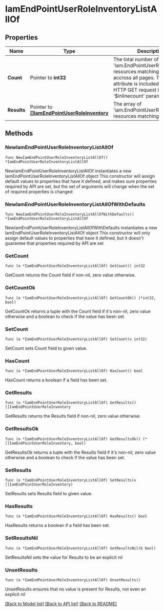 # IamEndPointUserRoleInventoryListAllOf

## Properties

Name | Type | Description | Notes
------------ | ------------- | ------------- | -------------
**Count** | Pointer to **int32** | The total number of &#39;iam.EndPointUserRoleInventory&#39; resources matching the request, accross all pages. The &#39;Count&#39; attribute is included when the HTTP GET request includes the &#39;$inlinecount&#39; parameter. | [optional] 
**Results** | Pointer to [**[]IamEndPointUserRoleInventory**](IamEndPointUserRoleInventory.md) | The array of &#39;iam.EndPointUserRoleInventory&#39; resources matching the request. | [optional] 

## Methods

### NewIamEndPointUserRoleInventoryListAllOf

`func NewIamEndPointUserRoleInventoryListAllOf() *IamEndPointUserRoleInventoryListAllOf`

NewIamEndPointUserRoleInventoryListAllOf instantiates a new IamEndPointUserRoleInventoryListAllOf object
This constructor will assign default values to properties that have it defined,
and makes sure properties required by API are set, but the set of arguments
will change when the set of required properties is changed

### NewIamEndPointUserRoleInventoryListAllOfWithDefaults

`func NewIamEndPointUserRoleInventoryListAllOfWithDefaults() *IamEndPointUserRoleInventoryListAllOf`

NewIamEndPointUserRoleInventoryListAllOfWithDefaults instantiates a new IamEndPointUserRoleInventoryListAllOf object
This constructor will only assign default values to properties that have it defined,
but it doesn't guarantee that properties required by API are set

### GetCount

`func (o *IamEndPointUserRoleInventoryListAllOf) GetCount() int32`

GetCount returns the Count field if non-nil, zero value otherwise.

### GetCountOk

`func (o *IamEndPointUserRoleInventoryListAllOf) GetCountOk() (*int32, bool)`

GetCountOk returns a tuple with the Count field if it's non-nil, zero value otherwise
and a boolean to check if the value has been set.

### SetCount

`func (o *IamEndPointUserRoleInventoryListAllOf) SetCount(v int32)`

SetCount sets Count field to given value.

### HasCount

`func (o *IamEndPointUserRoleInventoryListAllOf) HasCount() bool`

HasCount returns a boolean if a field has been set.

### GetResults

`func (o *IamEndPointUserRoleInventoryListAllOf) GetResults() []IamEndPointUserRoleInventory`

GetResults returns the Results field if non-nil, zero value otherwise.

### GetResultsOk

`func (o *IamEndPointUserRoleInventoryListAllOf) GetResultsOk() (*[]IamEndPointUserRoleInventory, bool)`

GetResultsOk returns a tuple with the Results field if it's non-nil, zero value otherwise
and a boolean to check if the value has been set.

### SetResults

`func (o *IamEndPointUserRoleInventoryListAllOf) SetResults(v []IamEndPointUserRoleInventory)`

SetResults sets Results field to given value.

### HasResults

`func (o *IamEndPointUserRoleInventoryListAllOf) HasResults() bool`

HasResults returns a boolean if a field has been set.

### SetResultsNil

`func (o *IamEndPointUserRoleInventoryListAllOf) SetResultsNil(b bool)`

 SetResultsNil sets the value for Results to be an explicit nil

### UnsetResults
`func (o *IamEndPointUserRoleInventoryListAllOf) UnsetResults()`

UnsetResults ensures that no value is present for Results, not even an explicit nil

[[Back to Model list]](../README.md#documentation-for-models) [[Back to API list]](../README.md#documentation-for-api-endpoints) [[Back to README]](../README.md)


